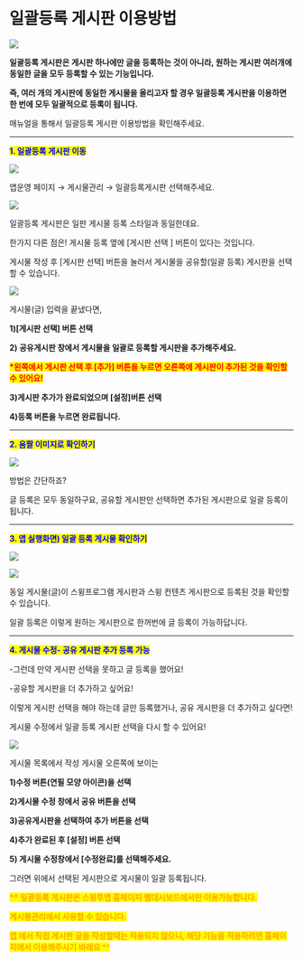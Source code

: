 # 일괄등록 게시판 이용방법

![](https://wp.swing2app.co.kr/wp-content/uploads/2018/09/%EC%9D%BC%EA%B4%84%EB%93%B1%EB%A1%9D%EA%B2%8C%EC%8B%9C%ED%8C%90%EC%A0%9C%EB%AA%A9.png)

**일괄등록 게시판은 게시판 하나에만 글을 등록하는 것이 아니라, 원하는 게시판 여러개에 동일한 글을 모두 등록할 수 있는 기능입니다.**

**즉, 여러 개의 게시판에 동일한 게시물을 올리고자 할 경우 일괄등록 게시판을 이용하면 한 번에 모두 일괄적으로 등록이 됩니다.**

매뉴얼을 통해서 일괄등록 게시판 이용방법을 확인해주세요.

***

<mark style="color:blue;">**1. 일괄등록 게시판 이동**</mark>

![](https://wp.swing2app.co.kr/wp-content/uploads/2018/09/%EC%9D%BC%EA%B4%84%EB%93%B1%EB%A1%9D3\_20.06.png)

앱운영 페이지 → 게시물관리 → 일괄등록게시판 선택해주세요.

![](https://wp.swing2app.co.kr/wp-content/uploads/2018/09/%EC%9D%BC%EA%B4%84%EB%93%B1%EB%A1%9D4\_20.06.png)

일괄등록 게시판은 일판 게시물 등록 스타일과 동일한데요.

한가지 다른 점은! 게시물 등록 옆에 \[게시판 선택 ] 버튼이 있다는 것입니다.

게시물 작성 후 \[게시판 선택] 버튼을 눌러서 게시물을 공유할(일괄 등록) 게시판을 선택할 수 있습니다.

![](https://wp.swing2app.co.kr/wp-content/uploads/2018/09/%EC%9D%BC%EA%B4%84%EB%93%B1%EB%A1%9D5\_20.06.png)

게시물(글) 입력을 끝냈다면,

**1)\[게시판 선택] 버튼 선택**

**2) 공유게시판 창에서 게시물을 일괄로 등록할 게시판을 추가해주세요.**

<mark style="color:red;">**\*왼쪽에서 게시판 선택 후 \[추가] 버튼을 누르면 오른쪽에 게시판이 추가된 것을 확인할 수 있어요!**</mark>

**3)게시판 추가가 완료되었으며 \[설정]버튼 선택**

**4)등록 버튼을 누르면 완료됩니다.**

***

<mark style="color:blue;">**2.  움짤 이미지로 확인하기**</mark>

![](https://wp.swing2app.co.kr/wp-content/uploads/2018/09/%EB%85%B9%ED%99%94\_2020\_06\_16\_16\_56\_44\_51.gif)

방법은 간단하죠?

글 등록은 모두 동일하구요, 공유할 게시판만 선택하면 추가된 게시판으로 일괄 등록이 됩니다.

***

<mark style="color:blue;">**3. 앱 실행화면) 일괄 등록 게시물 확인하기**</mark>&#x20;

![](https://wp.swing2app.co.kr/wp-content/uploads/2018/09/%EC%9D%BC%EA%B4%84%EB%93%B1%EB%A1%9D2\_20.06.png)

![](https://wp.swing2app.co.kr/wp-content/uploads/2018/09/%EC%9D%BC%EA%B4%84%EB%93%B1%EB%A1%9D1\_20.06.png)

동일 게시물(글)이 스윙프로그램 게시판과 스윙 컨텐츠 게시판으로 등록된 것을 확인할 수 있습니다.

일괄 등록은 이렇게 원하는 게시판으로 한꺼번에 글 등록이 가능하답니다.

***

<mark style="color:blue;">**4.  게시물 수정- 공유 게시판 추가 등록 가능**</mark>

\-그런데 만약 게시판 선택을 못하고 글 등록을 했어요!

\-공유할 게시판을 더 추가하고 싶어요!

이렇게 게시판 선택을 해야 하는데 글만 등록했거나, 공유 게시판을 더 추가하고 싶다면!

게시물 수정에서 일괄 등록 게시판 선택을 다시 할 수 있어요!

![](https://wp.swing2app.co.kr/wp-content/uploads/2018/09/%EC%9D%BC%EA%B4%84%EB%93%B1%EB%A1%9D6\_20.06.png)

게시물 목록에서 작성 게시물 오른쪽에 보이는

**1)수정 버튼(연필 모양 아이콘)을 선택**

**2)게시물 수정 창에서 공유 버튼을 선택**

**3)공유게시판을 선택하여 추가 버튼을 선택**

**4)추가 완료된 후 \[설정] 버튼 선택**

**5) 게시물 수정창에서 \[수정완료]를 선택해주세요.**

그러면 위에서 선택된 게시판으로 게시물이 일괄 등록됩니다.



<mark style="color:orange;">**\*\* 일괄등록 게시판은 스윙투앱 홈페이지 웹대시보드에서만 이용가능합니다.**</mark>

<mark style="color:orange;">**게시물관리에서 사용할 수 있습니다.**</mark>

<mark style="color:orange;">**앱 에서 직접 게시판 글을 작성할때는 적용되지 않으니, 해당 기능을 적용하려면 홈페이지에서 이용해주시기 바래요 ^^**</mark>
